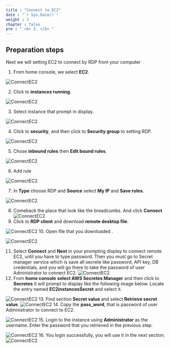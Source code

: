 ```yaml
---
title : "Connect to EC2"
date : "`r Sys.Date()`"
weight : 3
chapter : false
pre : " <b> 3. </b> "
---
```


## Preparation steps

Next we will setting EC2 to connect by RDP from your computer

1. From home console, we select **EC2**.

![ConnectEC2](/images/2connectEC@/1.png)

2. Click to **instances running**.

![ConnectEC2](/images/2connectEC@/2.png)

3. Select instance that prompt in display.

![ConnectEC2](/images/2connectEC@/3.png)


4. Click to **security**, and then click to **Security group** to setting RDP.

![ConnectEC2](/images/2connectEC@/5.png)

5. Chose **inbound rules** then **Edit bound rules**.

![ConnectEC2](/images/2connectEC@/6.png)

6. Add rule

![ConnectEC2](/images/2connectEC@/7.png)

7. In **Type** choose RDP and **Source** select **My IP** and **Save rules**.
 
![ConnectEC2](/images/2connectEC@/8.png)

8. Comeback the place that look like the breadcumbs. And click **Connect**
![ConnectEC2](/images/2connectEC@/9.png)
9. Click to **RDP client** and download **remote desktop file**.


![ConnectEC2](/images/2connectEC@/11.png)
10. Open file that you downloaded .

![ConnectEC2](/images/2connectEC@/12.png)

11. Select **Connect** and **Next** in your prompting display to connect remote EC2, until you have to type password. Then you must go to Secret manager service which is save all secrete like password, API key, DB credentials, and you will go there to take the password of user Administrator to connect EC2.
![ConnectEC2](/images/2connectEC@/13.png)
12. From **home console** **select AWS Secretes Manager** and then click to **Secretes** it will prompt to display like the following image below. Locate the entry named **EC2instancesSecret** and select it.

![ConnectEC2](/images/2connectEC@/14.png)
13. Find section **Secret value** and select **Retrieve secret value**.
![ConnectEC2](/images/2connectEC@/15.png)
14.  Copy the **pass_word**, that is password of user Administrator to connect to EC2.

![ConnectEC2](/images/2connectEC@/16.png)
15.  Login to the instance using **Administrator** as the username. Enter the password that you retrieved in the previous step.

![ConnectEC2](/images/2connectEC@/17.png)
16. You login successfully, you will use it in the next section.
![ConnectEC2](/images/2connectEC@/20.png)






